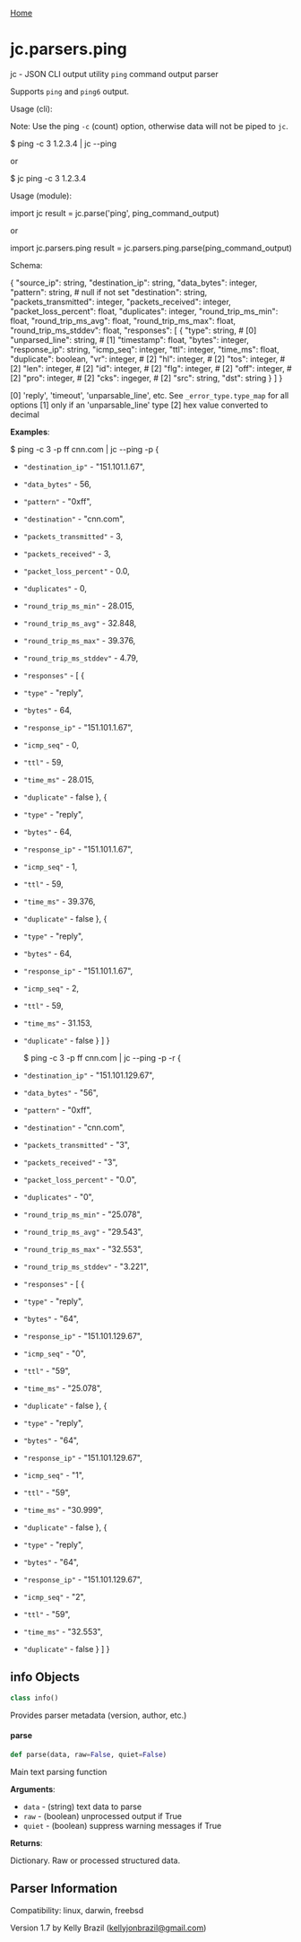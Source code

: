 [Home](https://kellyjonbrazil.github.io/jc/)
<a id="jc.parsers.ping"></a>

# jc.parsers.ping

jc - JSON CLI output utility `ping` command output parser

Supports `ping` and `ping6` output.

Usage (cli):

Note:  Use the ping `-c` (count) option, otherwise data will not be
piped to `jc`.

$ ping -c 3 1.2.3.4 | jc --ping

or

$ jc ping -c 3 1.2.3.4

Usage (module):

import jc
result = jc.parse('ping', ping_command_output)

or

import jc.parsers.ping
result = jc.parsers.ping.parse(ping_command_output)

Schema:

{
"source_ip":                   string,
"destination_ip":              string,
"data_bytes":                  integer,
"pattern":                     string,        # null if not set
"destination":                 string,
"packets_transmitted":         integer,
"packets_received":            integer,
"packet_loss_percent":         float,
"duplicates":                  integer,
"round_trip_ms_min":           float,
"round_trip_ms_avg":           float,
"round_trip_ms_max":           float,
"round_trip_ms_stddev":        float,
"responses": [
{
"type":                    string,        # [0]
"unparsed_line":           string,        # [1]
"timestamp":               float,
"bytes":                   integer,
"response_ip":             string,
"icmp_seq":                integer,
"ttl":                     integer,
"time_ms":                 float,
"duplicate":               boolean,
"vr":                      integer,       # [2]
"hl":                      integer,       # [2]
"tos":                     integer,       # [2]
"len":                     integer,       # [2]
"id":                      integer,       # [2]
"flg":                     integer,       # [2]
"off":                     integer,       # [2]
"pro":                     integer,       # [2]
"cks":                     ingeger,       # [2]
"src":                     string,
"dst":                     string
}
]
}

[0] 'reply', 'timeout', 'unparsable_line', etc. See
`_error_type.type_map` for all options
[1] only if an 'unparsable_line' type
[2] hex value converted to decimal

**Examples**:

  
  $ ping -c 3 -p ff cnn.com | jc --ping -p
  {
- `"destination_ip"` - "151.101.1.67",
- `"data_bytes"` - 56,
- `"pattern"` - "0xff",
- `"destination"` - "cnn.com",
- `"packets_transmitted"` - 3,
- `"packets_received"` - 3,
- `"packet_loss_percent"` - 0.0,
- `"duplicates"` - 0,
- `"round_trip_ms_min"` - 28.015,
- `"round_trip_ms_avg"` - 32.848,
- `"round_trip_ms_max"` - 39.376,
- `"round_trip_ms_stddev"` - 4.79,
- `"responses"` - [
  {
- `"type"` - "reply",
- `"bytes"` - 64,
- `"response_ip"` - "151.101.1.67",
- `"icmp_seq"` - 0,
- `"ttl"` - 59,
- `"time_ms"` - 28.015,
- `"duplicate"` - false
  },
  {
- `"type"` - "reply",
- `"bytes"` - 64,
- `"response_ip"` - "151.101.1.67",
- `"icmp_seq"` - 1,
- `"ttl"` - 59,
- `"time_ms"` - 39.376,
- `"duplicate"` - false
  },
  {
- `"type"` - "reply",
- `"bytes"` - 64,
- `"response_ip"` - "151.101.1.67",
- `"icmp_seq"` - 2,
- `"ttl"` - 59,
- `"time_ms"` - 31.153,
- `"duplicate"` - false
  }
  ]
  }
  
  $ ping -c 3 -p ff cnn.com | jc --ping -p -r
  {
- `"destination_ip"` - "151.101.129.67",
- `"data_bytes"` - "56",
- `"pattern"` - "0xff",
- `"destination"` - "cnn.com",
- `"packets_transmitted"` - "3",
- `"packets_received"` - "3",
- `"packet_loss_percent"` - "0.0",
- `"duplicates"` - "0",
- `"round_trip_ms_min"` - "25.078",
- `"round_trip_ms_avg"` - "29.543",
- `"round_trip_ms_max"` - "32.553",
- `"round_trip_ms_stddev"` - "3.221",
- `"responses"` - [
  {
- `"type"` - "reply",
- `"bytes"` - "64",
- `"response_ip"` - "151.101.129.67",
- `"icmp_seq"` - "0",
- `"ttl"` - "59",
- `"time_ms"` - "25.078",
- `"duplicate"` - false
  },
  {
- `"type"` - "reply",
- `"bytes"` - "64",
- `"response_ip"` - "151.101.129.67",
- `"icmp_seq"` - "1",
- `"ttl"` - "59",
- `"time_ms"` - "30.999",
- `"duplicate"` - false
  },
  {
- `"type"` - "reply",
- `"bytes"` - "64",
- `"response_ip"` - "151.101.129.67",
- `"icmp_seq"` - "2",
- `"ttl"` - "59",
- `"time_ms"` - "32.553",
- `"duplicate"` - false
  }
  ]
  }

<a id="jc.parsers.ping.info"></a>

## info Objects

```python
class info()
```

Provides parser metadata (version, author, etc.)

<a id="jc.parsers.ping.parse"></a>

#### parse

```python
def parse(data, raw=False, quiet=False)
```

Main text parsing function

**Arguments**:

  
- `data` - (string)  text data to parse
- `raw` - (boolean) unprocessed output if True
- `quiet` - (boolean) suppress warning messages if True
  

**Returns**:

  
  Dictionary. Raw or processed structured data.

## Parser Information
Compatibility:  linux, darwin, freebsd

Version 1.7 by Kelly Brazil (kellyjonbrazil@gmail.com)

